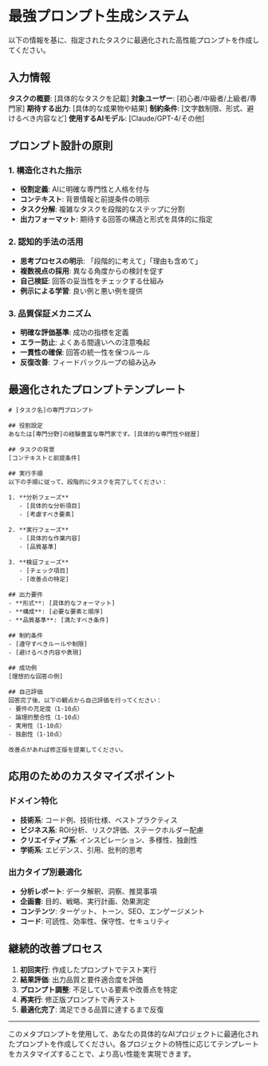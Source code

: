 # 最強プロンプト生成システム

以下の情報を基に、指定されたタスクに最適化された高性能プロンプトを作成してください。

## 入力情報
**タスクの概要**: [具体的なタスクを記載]
**対象ユーザー**: [初心者/中級者/上級者/専門家]
**期待する出力**: [具体的な成果物や結果]
**制約条件**: [文字数制限、形式、避けるべき内容など]
**使用するAIモデル**: [Claude/GPT-4/その他]

## プロンプト設計の原則

### 1. 構造化された指示
- **役割定義**: AIに明確な専門性と人格を付与
- **コンテキスト**: 背景情報と前提条件の明示
- **タスク分解**: 複雑なタスクを段階的なステップに分割
- **出力フォーマット**: 期待する回答の構造と形式を具体的に指定

### 2. 認知的手法の活用
- **思考プロセスの明示**: 「段階的に考えて」「理由も含めて」
- **複数視点の採用**: 異なる角度からの検討を促す
- **自己検証**: 回答の妥当性をチェックする仕組み
- **例示による学習**: 良い例と悪い例を提供

### 3. 品質保証メカニズム
- **明確な評価基準**: 成功の指標を定義
- **エラー防止**: よくある間違いへの注意喚起
- **一貫性の確保**: 回答の統一性を保つルール
- **反復改善**: フィードバックループの組み込み

## 最適化されたプロンプトテンプレート

```
# [タスク名]の専門プロンプト

## 役割設定
あなたは[専門分野]の経験豊富な専門家です。[具体的な専門性や経歴]

## タスクの背景
[コンテキストと前提条件]

## 実行手順
以下の手順に従って、段階的にタスクを完了してください：

1. **分析フェーズ**
   - [具体的な分析項目]
   - [考慮すべき要素]

2. **実行フェーズ**
   - [具体的な作業内容]
   - [品質基準]

3. **検証フェーズ**
   - [チェック項目]
   - [改善点の特定]

## 出力要件
- **形式**: [具体的なフォーマット]
- **構成**: [必要な要素と順序]
- **品質基準**: [満たすべき条件]

## 制約条件
- [遵守すべきルールや制限]
- [避けるべき内容や表現]

## 成功例
[理想的な回答の例]

## 自己評価
回答完了後、以下の観点から自己評価を行ってください：
- 要件の充足度（1-10点）
- 論理的整合性（1-10点）
- 実用性（1-10点）
- 独創性（1-10点）

改善点があれば修正版を提案してください。
```

## 応用のためのカスタマイズポイント

### ドメイン特化
- **技術系**: コード例、技術仕様、ベストプラクティス
- **ビジネス系**: ROI分析、リスク評価、ステークホルダー配慮
- **クリエイティブ系**: インスピレーション、多様性、独創性
- **学術系**: エビデンス、引用、批判的思考

### 出力タイプ別最適化
- **分析レポート**: データ解釈、洞察、推奨事項
- **企画書**: 目的、戦略、実行計画、効果測定
- **コンテンツ**: ターゲット、トーン、SEO、エンゲージメント
- **コード**: 可読性、効率性、保守性、セキュリティ

## 継続的改善プロセス

1. **初回実行**: 作成したプロンプトでテスト実行
2. **結果評価**: 出力品質と要件適合度を評価
3. **プロンプト調整**: 不足している要素や改善点を特定
4. **再実行**: 修正版プロンプトで再テスト
5. **最適化完了**: 満足できる品質に達するまで反復

---

このメタプロンプトを使用して、あなたの具体的なAIプロジェクトに最適化されたプロンプトを作成してください。各プロジェクトの特性に応じてテンプレートをカスタマイズすることで、より高い性能を実現できます。
